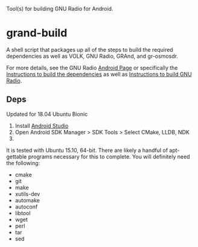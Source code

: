 Tool(s) for building GNU Radio for Android.

# grand-build
A shell script that packages up all of the steps to build the required dependencies as well as VOLK, GNU Radio, GRAnd, and gr-osmosdr.

For more details, see the GNU Radio [Android Page](http://gnuradio.org/redmine/projects/gnuradio/wiki/Android) or specifically the [Instructions to build the dependencies](http://gnuradio.org/redmine/projects/gnuradio/wiki/GRAndDeps) as well as [Instructions to build GNU Radio](http://gnuradio.org/redmine/projects/gnuradio/wiki/GRAndBuild).

## Deps
Updated for 18.04 Ubuntu Bionic
1. Install [Android Studio](https://developer.android.com/studio/install)
2. Open Android SDK Manager > SDK Tools > Select CMake, LLDB, NDK
3.


It is tested with Ubuntu 15.10, 64-bit. There are likely a handful of apt-gettable programs necessary for this to complete. You will definitely need the following:
- cmake
- git
- make
- xutils-dev
- automake
- autoconf
- libtool
- wget
- perl
- tar
- sed
